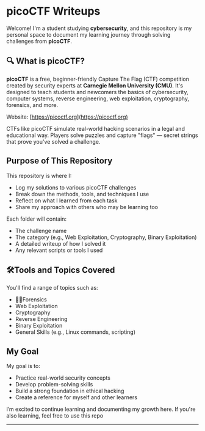 # picoCTF Writeups

Welcome! I'm a student studying **cybersecurity**, and this repository is my personal space to document my learning journey through solving challenges from **picoCTF**.

## 🔍 What is picoCTF?

**picoCTF** is a free, beginner-friendly Capture The Flag (CTF) competition created by security experts at **Carnegie Mellon University (CMU)**. It's designed to teach students and newcomers the basics of cybersecurity, computer systems, reverse engineering, web exploitation, cryptography, forensics, and more.

Website: [https://picoctf.org](https://picoctf.org)

CTFs like picoCTF simulate real-world hacking scenarios in a legal and educational way. Players solve puzzles and capture "flags" — secret strings that prove you've solved a challenge.

## Purpose of This Repository

This repository is where I:

- Log my solutions to various picoCTF challenges
- Break down the methods, tools, and techniques I use
- Reflect on what I learned from each task
- Share my approach with others who may be learning too

Each folder will contain:
- The challenge name
- The category (e.g., Web Exploitation, Cryptography, Binary Exploitation)
- A detailed writeup of how I solved it
- Any relevant scripts or tools I used

## 🛠Tools and Topics Covered

You'll find a range of topics such as:
- 🕵️‍♂Forensics
- Web Exploitation
- Cryptography
- Reverse Engineering
- Binary Exploitation
- General Skills (e.g., Linux commands, scripting)

## My Goal

My goal is to:
- Practice real-world security concepts
- Develop problem-solving skills
- Build a strong foundation in ethical hacking
- Create a reference for myself and other learners

I’m excited to continue learning and documenting my growth here. If you're also learning, feel free to use this repo

---
